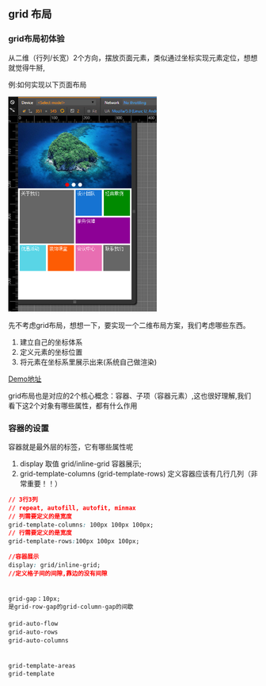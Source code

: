 ## grid 布局

### grid布局初体验

从二维（行列/长宽）2个方向，摆放页面元素，类似通过坐标实现元素定位，想想就觉得牛掰,

例:如何实现以下页面布局 <br/>

<img src="./imgs/demo-01.png" width="300">

先不考虑grid布局，想想一下，要实现一个二维布局方案，我们考虑哪些东西。
1. 建立自己的坐标体系
2. 定义元素的坐标位置
3. 将元素在坐标系里展示出来(系统自己做渲染)

[Demo地址](https://codesandbox.io/s/grid-95x41d?file=/src/index.tsx)

grid布局也是对应的2个核心概念：容器、子项（容器元素）,这也很好理解,我们看下这2个对象有哪些属性，都有什么作用

### 容器的设置
容器就是最外层的标签，它有哪些属性呢
1. display
取值 grid/inline-grid 容器展示;
2. grid-template-columns (grid-template-rows)
定义容器应该有几行几列（非常重要！！）
```css
// 3行3列
// repeat, autofill, autofit, minmax
// 列需要定义的是宽度
grid-template-columns: 100px 100px 100px;
// 行需要定义的是宽度 
grid-template-rows:100px 100px 100px;
```


``` css
//容器展示
display: grid/inline-grid;
//定义格子间的间隙,靠边的没有间隙


grid-gap：10px;
是grid-row-gap的grid-column-gap的间歇

grid-auto-flow
grid-auto-rows
grid-auto-columns


grid-template-areas
grid-template
```












